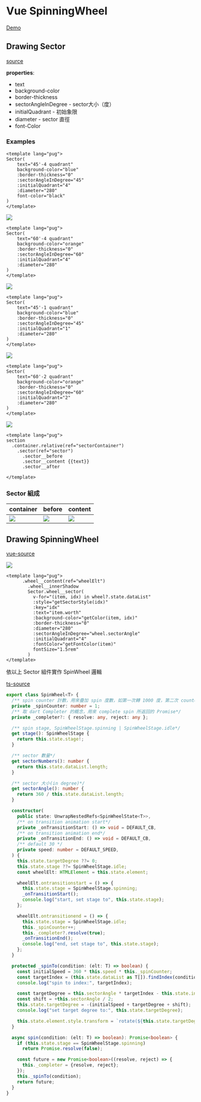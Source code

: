 # Vue SpinningWheel
[Demo](https://gordianknotc.github.io/vue_spin_wheel)



## Drawing Sector
[source][sector]

__properties__:
- text
- background-color
- border-thickness
- sectorAngleInDegree - sector大小（度）
- initialQuadrant - 初始象限
- diameter - sector 直徑
- font-Color
### Examples
```vue
<template lang="pug">
Sector(
    text="45'-4 quadrant"
    background-color="blue"
    :border-thickness="0"
    :sectorAngleInDegree="45"
    :initialQuadrant="4"
    :diameter="280"
    font-color="black"
)
</template>
```

![](.README_images/98f360e7.png)

```vue
<template lang="pug">
Sector(
    text="60'-4 quadrant"
    background-color="orange"
    :border-thickness="0"
    :sectorAngleInDegree="60"
    :initialQuadrant="4"
    :diameter="280"
)
</template>
```
![](.README_images/18ff1f2d.png)


```vue
<template lang="pug">
Sector(
    text="45'-1 quadrant"
    background-color="blue"
    :border-thickness="0"
    :sectorAngleInDegree="45"
    :initialQuadrant="1"
    :diameter="280"
)
</template>
```

![](.README_images/5c685255.png)


```vue
<template lang="pug">
Sector(
    text="60'-2 quadrant"
    background-color="orange"
    :border-thickness="0"
    :sectorAngleInDegree="60"
    :initialQuadrant="2"
    :diameter="280"
)
</template>
```
![](.README_images/29c01b49.png)




```vue
<template lang="pug">
section
  .container.relative(ref="sectorContainer")
    .sector(ref="sector")
      .sector__before
      .sector__content {{text}}
      .sector__after

</template>
```

### Sector 組成
|  container   | before  |  content |
|  ----        | ----    |  ----    |
| ![](.README_images/3d6f823d.png)  | ![](.README_images/c192f4c7.png) | ![](.README_images/5be79b72.png) |




## Drawing SpinningWheel

[vue-source][vue-spinwheel]

![](.README_images/6f43e639.png)
```vue
<template lang="pug">
      .wheel__content(ref="wheelElt")
        .wheel__innerShadow
        Sector.wheel__sector(
          v-for="(item, idx) in wheel?.state.dataList"
          :style="getSectorStyle(idx)"
          :key="idx"
          :text="item.worth"
          :background-color="getColor(item, idx)"
          :border-thickness="0"
          :diameter="280"
          :sectorAngleInDegree="wheel.sectorAngle"
          :initialQuadrant="4"
          :fontColor="getFontColor(item)"
          fontSize="1.5rem"
        )
</template>
```


依以上 Sector 組件實作 SpinWheel 邏輯

[ts-source][ts-spinwheel]
```ts
export class SpinWheel<T> {
  /** spin counter 計數，用來疊加 spin 度數，如第一次轉 1000 度，第二次 counter 疊加就變成 2000*/
  private _spinCounter: number = 1;
  /** 取 dart Completer 的概念，用來 complete spin 所返回的 Promise*/
  private _completer?: { resolve: any, reject: any };

  /** spin stage, SpinWheelStage.spinning | SpinWheelStage.idle*/
  get stage(): SpinWheelStage {
    return this.state.stage!;
  }

  /** sector 數量*/
  get sectorNumbers(): number {
    return this.state.dataList.length;
  }

  /** sector 大小(in degree)*/
  get sectorAngle(): number {
    return 360 / this.state.dataList.length;
  }

  constructor(
    public state: UnwrapNestedRefs<SpinWheelState<T>>,
    /** on transition animation start*/
    private _onTransitionStart: () => void = DEFAULT_CB,
    /** on transition animation end*/
    private _onTransitionEnd: () => void = DEFAULT_CB,
    /** default 30 */
    private speed: number = DEFAULT_SPEED,
  ) {
    this.state.targetDegree ??= 0;
    this.state.stage ??= SpinWheelStage.idle;
    const wheelElt: HTMLElement = this.state.element;

    wheelElt.ontransitionstart = () => {
      this.state.stage = SpinWheelStage.spinning;
      _onTransitionStart();
      console.log("start, set stage to", this.state.stage);
    };

    wheelElt.ontransitionend = () => {
      this.state.stage = SpinWheelStage.idle;
      this._spinCounter++;
      this._completer?.resolve(true);
      _onTransitionEnd();
      console.log("end, set stage to", this.state.stage);
    };
  }

  protected _spinTo(condition: (elt: T) => boolean) {
    const initialSpeed = 360 * this.speed * this._spinCounter;
    const targetIndex = (this.state.dataList as T[]).findIndex(condition);
    console.log("spin to index:", targetIndex);

    const targetDegree = this.sectorAngle * targetIndex - this.state.initialDegree;
    const shift = +this.sectorAngle / 2;
    this.state.targetDegree = -(initialSpeed + targetDegree + shift);
    console.log("set target degree to:", this.state.targetDegree);

    this.state.element.style.transform = `rotate(${this.state.targetDegree}deg)`;
  }

  async spin(condition: (elt: T) => boolean): Promise<boolean> {
    if (this.state.stage == SpinWheelStage.spinning)
      return Promise.resolve(false);

    const future = new Promise<boolean>((resolve, reject) => {
      this._completer = {resolve, reject};
    });
    this._spinTo(condition);
    return future;
  }
}
```

[sector]: src/components/Sector.vue
[vue-spinwheel]: src/views/demos/SpinWheelDemo.vue
[ts-spinwheel]: src/components/SpinWheel.ts

